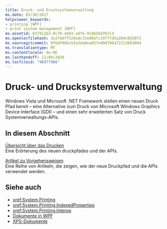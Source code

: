 ```yaml
---
title: Druck- und Drucksystemverwaltung
ms.date: 03/30/2017
helpviewer_keywords:
- printing [WPF]
- print system management [WPF]
ms.assetid: 637911b3-0c78-4493-a4fb-91db56d767cd
ms.openlocfilehash: 3e27e6ff526edc33e06bfc19ff7d5a284c0d30f2
ms.sourcegitcommit: 9f6df084c53a3da0ea657ed0d708a72213683084
ms.translationtype: MT
ms.contentlocale: de-DE
ms.lasthandoff: 12/09/2020
ms.locfileid: "96977966"
---
```

# <a name="printing-and-print-system-management"></a>Druck- und Drucksystemverwaltung
Windows Vista und Microsoft .NET Framework stellen einen neuen Druck Pfad bereit – eine Alternative zum Druck von Microsoft Windows Graphics Device Interface (GDI) – und einen sehr erweiterten Satz von Druck Systemverwaltungs-APIs.  
  
## <a name="in-this-section"></a>In diesem Abschnitt  
 [Übersicht über das Drucken](printing-overview.md)  
 Eine Erörterung des neuen druckpfades und der APIs.  
  
 [Artikel zu Vorgehensweisen](printing-how-to-topics.md)  
 Eine Reihe von Artikeln, die zeigen, wie der neue Druckpfad und die APIs verwendet werden.  
  
## <a name="see-also"></a>Siehe auch

- <xref:System.Printing>
- <xref:System.Printing.IndexedProperties>
- <xref:System.Printing.Interop>
- [Dokumente in WPF](documents-in-wpf.md)
- [XPS-Dokumente](/windows/desktop/printdocs/documents)
